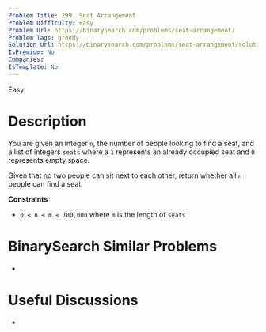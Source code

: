 ```yaml
---
Problem Title: 299. Seat Arrangement
Problem Difficulty: Easy
Problem Url: https://binarysearch.com/problems/seat-arrangement/
Problem Tags: greedy
Solution Url: https://binarysearch.com/problems/seat-arrangement/solutions/
IsPremium: No
Companies: 
IsTemplate: No
---
```


<span style="color: ;">Easy</span>

# Description

You are given an integer `n`, the number of people looking to find a seat, and a list of integers `seats` where a `1` represents an already occupied seat and `0` represents empty space. 

Given that no two people can sit next to each other, return whether all `n` people can find a seat.

**Constraints**
- `0 ≤ n ≤ m ≤ 100,000` where `m` is the length of `seats`

# BinarySearch Similar Problems

- []()

# Useful Discussions

- []()
